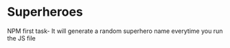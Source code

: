 # Superheroes
NPM first task- It will generate a random superhero name everytime you run the JS file
